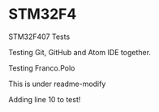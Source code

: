 # STM32F4
STM32F407 Tests

Testing Git, GitHub and Atom IDE together.

Testing Franco.Polo

This is under readme-modify

Adding line 10 to test!
